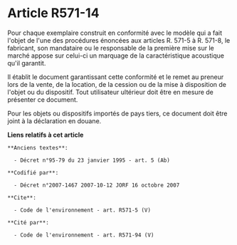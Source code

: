 # Article R571-14

Pour chaque exemplaire construit en conformité avec le modèle qui a fait l'objet de l'une des procédures énoncées aux
articles R. 571-5 à R. 571-8, le fabricant, son mandataire ou le responsable de la première mise sur le marché appose sur
celui-ci un marquage de la caractéristique acoustique qu'il garantit. 

Il établit le document garantissant cette conformité et le remet au preneur lors de la vente, de la location, de la cession
ou de la mise à disposition de l'objet ou du dispositif. Tout utilisateur ultérieur doit être en mesure de présenter ce
document. 

Pour les objets ou dispositifs importés de pays tiers, ce document doit être joint à la déclaration en douane.

**Liens relatifs à cet article**

	**Anciens textes**:

	  - Décret n°95-79 du 23 janvier 1995 - art. 5 (Ab)

	**Codifié par**:

	  - Décret n°2007-1467 2007-10-12 JORF 16 octobre 2007

	**Cite**:

	  - Code de l'environnement - art. R571-5 (V)

	**Cité par**:

	  - Code de l'environnement - art. R571-94 (V)
